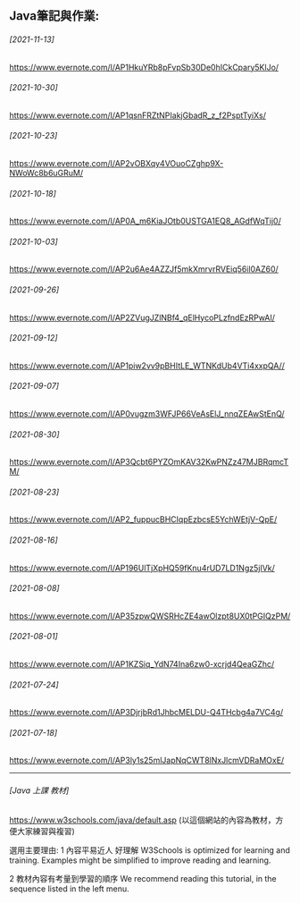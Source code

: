 
## Java筆記與作業:

###### [2021-11-13]
<https://www.evernote.com/l/AP1HkuYRb8pFvpSb30De0hICkCpary5KlJo/>


###### [2021-10-30]
<https://www.evernote.com/l/AP1qsnFRZtNPIakjGbadR_z_f2PsptTyiXs/>
###### [2021-10-23]
<https://www.evernote.com/l/AP2vOBXqy4VOuoCZghp9X-NWoWc8b6uGRuM/>
###### [2021-10-18]
<https://www.evernote.com/l/AP0A_m6KiaJOtb0USTGA1EQ8_AGdfWqTij0/>


###### [2021-10-03]
<https://www.evernote.com/l/AP2u6Ae4AZZJf5mkXmrvrRVEiq56il0AZ60/>
###### [2021-09-26]
<https://www.evernote.com/l/AP2ZVugJZlNBf4_qElHycoPLzfndEzRPwAI/>

###### [2021-09-12]
<https://www.evernote.com/l/AP1piw2vv9pBHItLE_WTNKdUb4VTi4xxpQA//>

###### [2021-09-07]
<https://www.evernote.com/l/AP0vugzm3WFJP66VeAsElJ_nnqZEAwStEnQ/>
###### [2021-08-30]
<https://www.evernote.com/l/AP3Qcbt6PYZOmKAV32KwPNZz47MJBRqmcTM/>
###### [2021-08-23]
<https://www.evernote.com/l/AP2_fuppucBHCIqpEzbcsE5YchWEtjV-QpE/>
###### [2021-08-16]
<https://www.evernote.com/l/AP196UlTjXpHQ59fKnu4rUD7LD1Ngz5jIVk/>
###### [2021-08-08]
<https://www.evernote.com/l/AP35zpwQWSRHcZE4awOlzpt8UX0tPGIQzPM/>
###### [2021-08-01]
<https://www.evernote.com/l/AP1KZSiq_YdN74Ina6zw0-xcrjd4QeaGZhc/>
###### [2021-07-24]
<https://www.evernote.com/l/AP3DjrjbRd1JhbcMELDU-Q4THcbg4a7VC4g/>
###### [2021-07-18]
<https://www.evernote.com/l/AP3ly1s25mlJapNqCWT8lNxJlcmVDRaMOxE/>


***

###### [Java 上課 教材]
<https://www.w3schools.com/java/default.asp> (以這個網站的內容為教材，方便大家練習與複習)

選用主要理由: 
1 內容平易近人 好理解
W3Schools is optimized for learning and training. 
Examples might be simplified to improve reading and learning.

2 教材內容有考量到學習的順序
We recommend reading this tutorial, in the sequence listed in the left menu.
